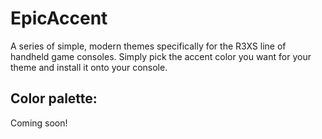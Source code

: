 # EpicAccent

A series of simple, modern themes specifically for the R3XS line of handheld game consoles.
Simply pick the accent color you want for your theme and install it onto your console.

## Color palette:
Coming soon!
